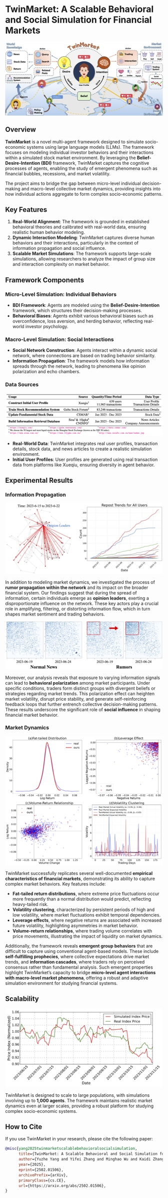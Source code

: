 # TwinMarket: A Scalable Behavioral and Social Simulation for Financial Markets

![overview](./src/TwinMarket.jpg)

## Overview
**TwinMarket** is a novel multi-agent framework designed to simulate socio-economic systems using large language models (LLMs). The framework focuses on modeling individual investor behaviors and their interactions within a simulated stock market environment. By leveraging the **Belief-Desire-Intention (BDI)** framework, TwinMarket captures the cognitive processes of agents, enabling the study of emergent phenomena such as financial bubbles, recessions, and market volatility.

The project aims to bridge the gap between micro-level individual decision-making and macro-level collective market dynamics, providing insights into how individual actions aggregate to form complex socio-economic patterns.

## Key Features
1. **Real-World Alignment**: The framework is grounded in established behavioral theories and calibrated with real-world data, ensuring realistic human behavior modeling.
2. **Dynamic Interaction Modeling**: TwinMarket captures diverse human behaviors and their interactions, particularly in the context of information propagation and social influence.
3. **Scalable Market Simulations**: The framework supports large-scale simulations, allowing researchers to analyze the impact of group size and interaction complexity on market behavior.

## Framework Components
### Micro-Level Simulation: Individual Behaviors
- **BDI Framework**: Agents are modeled using the **Belief-Desire-Intention** framework, which structures their decision-making processes.
- **Behavioral Biases**: Agents exhibit various behavioral biases such as overconfidence, loss aversion, and herding behavior, reflecting real-world investor psychology.

### Macro-Level Simulation: Social Interactions
- **Social Network Construction**: Agents interact within a dynamic social network, where connections are based on trading behavior similarity.
- **Information Propagation**: The framework models how information spreads through the network, leading to phenomena like opinion polarization and echo chambers.

### Data Sources

![data](./src/data.png)

- **Real-World Data**: TwinMarket integrates real user profiles, transaction details, stock data, and news articles to create a realistic simulation environment.
- **Initial User Profiles**: User profiles are generated using real transaction data from platforms like Xueqiu, ensuring diversity in agent behavior.

## **Experimental Results**  

### **Information Propagation**  

![data](./src/vis6.png)  

In addition to modeling market dynamics, we investigated the process of **rumor propagation within the network** and its impact on the broader financial system. Our findings suggest that during the spread of information, certain individuals emerge as **opinion leaders**, exerting a disproportionate influence on the network. These key actors play a crucial role in amplifying, filtering, or distorting information flow, which in turn shapes market sentiment and trading behaviors.  

![data](./src/vis2.png)  

Moreover, our analysis reveals that exposure to varying information signals can lead to **behavioral polarization** among market participants. Under specific conditions, traders form distinct groups with divergent beliefs or strategies regarding market trends. This polarization effect can heighten market volatility, disrupt price stability, and generate self-reinforcing feedback loops that further entrench collective decision-making patterns. These results underscore the significant role of **social influence** in shaping financial market behavior.  

### **Market Dynamics**  

![data](./src/vis4.png)  

TwinMarket successfully replicates several well-documented **empirical characteristics of financial markets**, demonstrating its ability to capture complex market behaviors. Key features include:  

- **Fat-tailed return distributions**, where extreme price fluctuations occur more frequently than a normal distribution would predict, reflecting heavy-tailed risk.  
- **Volatility clustering**, characterized by persistent periods of high and low volatility, where market fluctuations exhibit temporal dependencies.  
- **Leverage effects**, where negative returns are associated with increased future volatility, highlighting asymmetries in market behavior.  
- **Volume-return relationships**, where trading volume correlates with price movements, illustrating the impact of liquidity on market dynamics.  

Additionally, the framework reveals **emergent group behaviors** that are difficult to capture using conventional agent-based models. These include **self-fulfilling prophecies**, where collective expectations drive market trends, and **information cascades**, where traders rely on perceived consensus rather than fundamental analysis. Such emergent properties highlight TwinMarket’s capacity to bridge **micro-level agent interactions with macro-level market phenomena**, offering a robust and adaptive simulation environment for studying financial systems.

## Scalability

![price_index_plot.png](./src/price_index_plot.png)

TwinMarket is designed to scale to large populations, with simulations involving up to **1,000 agents**. The framework maintains realistic market dynamics even at larger scales, providing a robust platform for studying complex socio-economic systems.

## How to Cite
If you use TwinMarket in your research, please cite the following paper:

```bibtex
@misc{yang2025twinmarketscalablebehavioralsocialsimulation,
      title={TwinMarket: A Scalable Behavioral and Social Simulation for Financial Markets}, 
      author={Yuzhe Yang and Yifei Zhang and Minghao Wu and Kaidi Zhang and Yunmiao Zhang and Honghai Yu and Yan Hu and Benyou Wang},
      year={2025},
      eprint={2502.01506},
      archivePrefix={arXiv},
      primaryClass={cs.CE},
      url={https://arxiv.org/abs/2502.01506}, 
}
```